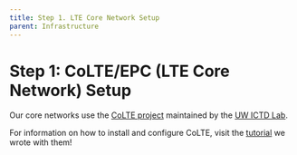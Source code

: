 ```yaml
---
title: Step 1. LTE Core Network Setup
parent: Infrastructure
---
```


# Step 1: CoLTE/EPC (LTE Core Network) Setup

Our core networks use the [CoLTE project](https://github.com/uw-ictd/colte) maintained by the [UW ICTD Lab](https://ictd.cs.washington.edu/).

For information on how to install and configure CoLTE, visit the [tutorial](https://docs.colte.network/tutorials/epc-setup.html) we wrote with them!
